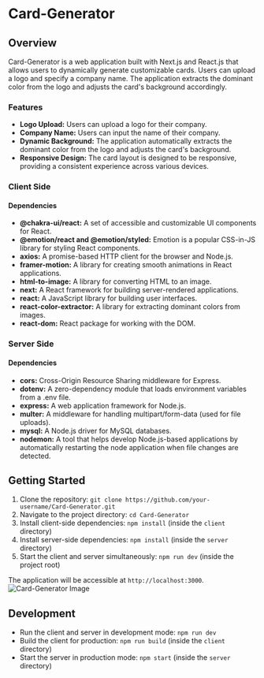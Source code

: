 # Card-Generator

## Overview

Card-Generator is a web application built with Next.js and React.js that allows users to dynamically generate customizable cards. Users can upload a logo and specify a company name. The application extracts the dominant color from the logo and adjusts the card's background accordingly.

### Features

- **Logo Upload:** Users can upload a logo for their company.
- **Company Name:** Users can input the name of their company.
- **Dynamic Background:** The application automatically extracts the dominant color from the logo and adjusts the card's background.
- **Responsive Design:** The card layout is designed to be responsive, providing a consistent experience across various devices.

### Client Side

#### Dependencies

- **@chakra-ui/react:** A set of accessible and customizable UI components for React.
- **@emotion/react and @emotion/styled:** Emotion is a popular CSS-in-JS library for styling React components.
- **axios:** A promise-based HTTP client for the browser and Node.js.
- **framer-motion:** A library for creating smooth animations in React applications.
- **html-to-image:** A library for converting HTML to an image.
- **next:** A React framework for building server-rendered applications.
- **react:** A JavaScript library for building user interfaces.
- **react-color-extractor:** A library for extracting dominant colors from images.
- **react-dom:** React package for working with the DOM.

### Server Side

#### Dependencies

- **cors:** Cross-Origin Resource Sharing middleware for Express.
- **dotenv:** A zero-dependency module that loads environment variables from a .env file.
- **express:** A web application framework for Node.js.
- **multer:** A middleware for handling multipart/form-data (used for file uploads).
- **mysql:** A Node.js driver for MySQL databases.
- **nodemon:** A tool that helps develop Node.js-based applications by automatically restarting the node application when file changes are detected.

## Getting Started

1. Clone the repository: `git clone https://github.com/your-username/Card-Generator.git`
2. Navigate to the project directory: `cd Card-Generator`
3. Install client-side dependencies: `npm install` (inside the `client` directory)
4. Install server-side dependencies: `npm install` (inside the `server` directory)
5. Start the client and server simultaneously: `npm run dev` (inside the project root)

The application will be accessible at `http://localhost:3000`.
![Card-Generator Image]([path/to/your/image.png](https://github-production-user-asset-6210df.s3.amazonaws.com/95576601/285701677-fe61d02e-f86d-4dc5-92e1-6dda51dccbf4.PNG?X-Amz-Algorithm=AWS4-HMAC-SHA256&X-Amz-Credential=AKIAIWNJYAX4CSVEH53A%2F20231127%2Fus-east-1%2Fs3%2Faws4_request&X-Amz-Date=20231127T015844Z&X-Amz-Expires=300&X-Amz-Signature=305c6cae0c631e092de20c22e5bb76948bc2af0df4151dae8e6d80993a05d99d&X-Amz-SignedHeaders=host&actor_id=95576601&key_id=0&repo_id=723559045)https://github-production-user-asset-6210df.s3.amazonaws.com/95576601/285701677-fe61d02e-f86d-4dc5-92e1-6dda51dccbf4.PNG?X-Amz-Algorithm=AWS4-HMAC-SHA256&X-Amz-Credential=AKIAIWNJYAX4CSVEH53A%2F20231127%2Fus-east-1%2Fs3%2Faws4_request&X-Amz-Date=20231127T015844Z&X-Amz-Expires=300&X-Amz-Signature=305c6cae0c631e092de20c22e5bb76948bc2af0df4151dae8e6d80993a05d99d&X-Amz-SignedHeaders=host&actor_id=95576601&key_id=0&repo_id=723559045)

## Development

- Run the client and server in development mode: `npm run dev`
- Build the client for production: `npm run build` (inside the `client` directory)
- Start the server in production mode: `npm start` (inside the `server` directory)
